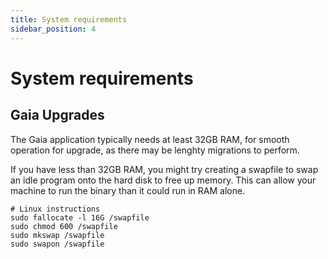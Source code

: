 ```yaml
---
title: System requirements
sidebar_position: 4
---
```



# System requirements

<!-- 
## Validator Nodes

## Archive Nodes 
-->

## Gaia Upgrades

The Gaia application typically needs at least 32GB RAM, for smooth operation for upgrade, as there may be lenghty migrations to perform.

If you have less than 32GB RAM, you might try creating a swapfile to swap an idle program onto the hard disk to free up memory. This can allow your machine to run the binary than it could run in RAM alone.

```shell
# Linux instructions
sudo fallocate -l 16G /swapfile
sudo chmod 600 /swapfile
sudo mkswap /swapfile
sudo swapon /swapfile
```
